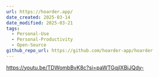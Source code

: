 ```yaml
---
url: https://hoarder.app/
date_created: 2025-03-14
date_modified: 2025-03-21
tags:
  - Personal-Use
  - Personal-Productivity
  - Open-Source
github_repo_url: https://github.com/hoarder-app/hoarder
---
```


https://youtu.be/TDWombBvK8c?si=paWTGqjlXBiJQdy-